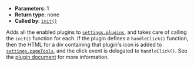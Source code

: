 * **Parameters**: 1
* **Return type**: none
* **Called by**: [`init()`](#init)

Adds all the enabled plugins to [`settings.plugins`](#MONKEY), and takes care
of calling the `init()` function for each. If the plugin defines a
`handleClick()` function, then the HTML for a div containing that plugin's icon
is added to [`settings.pageTools`](#MONKEY), and the click event is delegated
to `handleClick()`. See the [plugin document](MONKEY) for more information.
